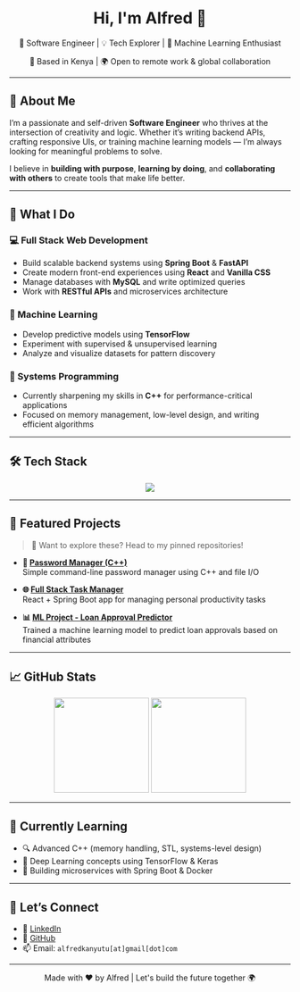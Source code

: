<h1 align="center">Hi, I'm Alfred 👋</h1>

<p align="center">
  🚀 Software Engineer | 💡 Tech Explorer | 🧠 Machine Learning Enthusiast  
</p>
<p align="center">
  📍 Based in Kenya | 🌍 Open to remote work & global collaboration  
</p>

---

## 🧭 About Me

I’m a passionate and self-driven **Software Engineer** who thrives at the intersection of creativity and logic. Whether it’s writing backend APIs, crafting responsive UIs, or training machine learning models — I’m always looking for meaningful problems to solve.

I believe in **building with purpose**, **learning by doing**, and **collaborating with others** to create tools that make life better.

---

## 🚀 What I Do

### 💻 Full Stack Web Development
- Build scalable backend systems using **Spring Boot** & **FastAPI**
- Create modern front-end experiences using **React** and **Vanilla CSS**
- Manage databases with **MySQL** and write optimized queries
- Work with **RESTful APIs** and microservices architecture

### 🤖 Machine Learning
- Develop predictive models using **TensorFlow**
- Experiment with supervised & unsupervised learning
- Analyze and visualize datasets for pattern discovery

### 🧠 Systems Programming
- Currently sharpening my skills in **C++** for performance-critical applications
- Focused on memory management, low-level design, and writing efficient algorithms

---

## 🛠️ Tech Stack

<div align="center">
  <img src="https://skillicons.dev/icons?i=cpp,py,java,js,html,css,react,fastapi,spring,tensorflow,mysql" />
</div>

---

## 📌 Featured Projects

> 🧩 Want to explore these? Head to my pinned repositories!

- **📂 [Password Manager (C++)](https://github.com/kanyutu707/password-manager-cpp)**  
  Simple command-line password manager using C++ and file I/O

- **🌐 [Full Stack Task Manager](#)**  
  React + Spring Boot app for managing personal productivity tasks

- **📊 [ML Project - Loan Approval Predictor](#)**  
  Trained a machine learning model to predict loan approvals based on financial attributes

---

## 📈 GitHub Stats

<p align="center">
  <img src="https://github-readme-stats.vercel.app/api?username=kanyutu707&theme=vue-dark&show_icons=true&hide_border=true&count_private=true" height="170" />
  <img src="https://github-readme-stats.vercel.app/api/top-langs/?username=kanyutu707&theme=vue-dark&hide_border=true&layout=compact&langs_count=10&card_width=320" height="170" />
</p>

---

## 🌱 Currently Learning

- 🔍 Advanced C++ (memory handling, STL, systems-level design)
- 🧠 Deep Learning concepts using TensorFlow & Keras
- 🧩 Building microservices with Spring Boot & Docker

---

## 🤝 Let’s Connect

- 🔗 [LinkedIn](https://www.linkedin.com/in/alfredkanyutu)
- 🐙 [GitHub](https://github.com/kanyutu707)
- 📫 Email: `alfredkanyutu[at]gmail[dot]com`

---

<p align="center">
  Made with ❤️ by Alfred | Let's build the future together 🌍
</p>

